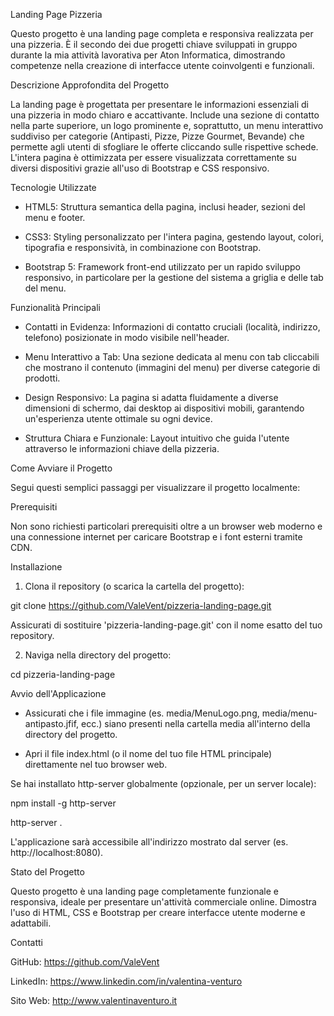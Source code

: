 Landing Page Pizzeria

Questo progetto è una landing page completa e responsiva realizzata per una pizzeria. È il secondo dei due progetti chiave sviluppati in gruppo durante la mia attività lavorativa per Aton Informatica, dimostrando competenze nella creazione di interfacce utente coinvolgenti e funzionali.


Descrizione Approfondita del Progetto

La landing page è progettata per presentare le informazioni essenziali di una pizzeria in modo chiaro e accattivante. Include una sezione di contatto nella parte superiore, un logo prominente e, soprattutto, un menu interattivo suddiviso per categorie (Antipasti, Pizze, Pizze Gourmet, Bevande) che permette agli utenti di sfogliare le offerte cliccando sulle rispettive schede. L'intera pagina è ottimizzata per essere visualizzata correttamente su diversi dispositivi grazie all'uso di Bootstrap e CSS responsivo.


Tecnologie Utilizzate

- HTML5: Struttura semantica della pagina, inclusi header, sezioni del menu e footer.

- CSS3: Styling personalizzato per l'intera pagina, gestendo layout, colori, tipografia e responsività, in combinazione con Bootstrap.

- Bootstrap 5: Framework front-end utilizzato per un rapido sviluppo responsivo, in particolare per la gestione del sistema a griglia e delle tab del menu.


Funzionalità Principali

- Contatti in Evidenza: Informazioni di contatto cruciali (località, indirizzo, telefono) posizionate in modo visibile nell'header.

- Menu Interattivo a Tab: Una sezione dedicata al menu con tab cliccabili che mostrano il contenuto (immagini del menu) per diverse categorie di prodotti.

- Design Responsivo: La pagina si adatta fluidamente a diverse dimensioni di schermo, dai desktop ai dispositivi mobili, garantendo un'esperienza utente ottimale su ogni device.

- Struttura Chiara e Funzionale: Layout intuitivo che guida l'utente attraverso le informazioni chiave della pizzeria.


Come Avviare il Progetto

Segui questi semplici passaggi per visualizzare il progetto localmente:


Prerequisiti

Non sono richiesti particolari prerequisiti oltre a un browser web moderno e una connessione internet per caricare Bootstrap e i font esterni tramite CDN.


Installazione

1. Clona il repository (o scarica la cartella del progetto):

git clone https://github.com/ValeVent/pizzeria-landing-page.git

Assicurati di sostituire 'pizzeria-landing-page.git' con il nome esatto del tuo repository.

2. Naviga nella directory del progetto:

cd pizzeria-landing-page


Avvio dell'Applicazione

- Assicurati che i file immagine (es. media/MenuLogo.png, media/menu-antipasto.jfif, ecc.) siano presenti nella cartella media all'interno della directory del progetto.

- Apri il file index.html (o il nome del tuo file HTML principale) direttamente nel tuo browser web.

Se hai installato http-server globalmente (opzionale, per un server locale):

npm install -g http-server

http-server .

L'applicazione sarà accessibile all'indirizzo mostrato dal server (es. http://localhost:8080).

Stato del Progetto

Questo progetto è una landing page completamente funzionale e responsiva, ideale per presentare un'attività commerciale online. Dimostra l'uso di HTML, CSS e Bootstrap per creare interfacce utente moderne e adattabili.


Contatti

GitHub: https://github.com/ValeVent

LinkedIn: https://www.linkedin.com/in/valentina-venturo

Sito Web: http://www.valentinaventuro.it
